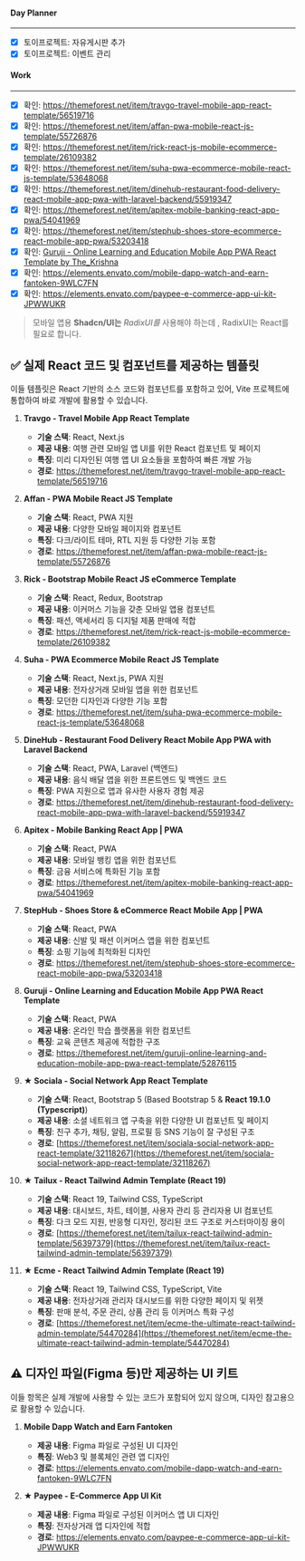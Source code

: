 
#### Day Planner
---
- [x] 토이프로젝트: 자유게시판 추가
- [x] 토이프로젝트: 이벤트 관리

#### Work
---
- [x] 확인: https://themeforest.net/item/travgo-travel-mobile-app-react-template/56519716
- [x] 확인: https://themeforest.net/item/affan-pwa-mobile-react-js-template/55726876
- [x] 확인: https://themeforest.net/item/rick-react-js-mobile-ecommerce-template/26109382
- [x] 확인: https://themeforest.net/item/suha-pwa-ecommerce-mobile-react-js-template/53648068
- [x] 확인: https://themeforest.net/item/dinehub-restaurant-food-delivery-react-mobile-app-pwa-with-laravel-backend/55919347
- [x] 확인: https://themeforest.net/item/apitex-mobile-banking-react-app-pwa/54041969
- [x] 확인: https://themeforest.net/item/stephub-shoes-store-ecommerce-react-mobile-app-pwa/53203418
- [x] 확인: [Guruji - Online Learning and Education Mobile App PWA React Template by The_Krishna](https://themeforest.net/item/guruji-online-learning-and-education-mobile-app-pwa-react-template/52876115)
- [x] 확인: https://elements.envato.com/mobile-dapp-watch-and-earn-fantoken-9WLC7FN
- [x] 확인: https://elements.envato.com/paypee-e-commerce-app-ui-kit-JPWWUKR

> 모바일 앱용 **Shadcn/UI는** _RadixUI를_ 사용해야 하는데 , RadixUI는 React를 필요로 합니다. 


## ✅ 실제 React 코드 및 컴포넌트를 제공하는 템플릿

이들 템플릿은 React 기반의 소스 코드와 컴포넌트를 포함하고 있어, Vite 프로젝트에 통합하여 바로 개발에 활용할 수 있습니다.

1. **Travgo - Travel Mobile App React Template**
    - **기술 스택**: React, Next.js
    - **제공 내용**: 여행 관련 모바일 앱 UI를 위한 React 컴포넌트 및 페이지
    - **특징**: 미리 디자인된 여행 앱 UI 요소들을 포함하여 빠른 개발 가능
    - **경로**: https://themeforest.net/item/travgo-travel-mobile-app-react-template/56519716

2. **Affan - PWA Mobile React JS Template**
    - **기술 스택**: React, PWA 지원
    - **제공 내용**: 다양한 모바일 페이지와 컴포넌트
    - **특징**: 다크/라이트 테마, RTL 지원 등 다양한 기능 포함 
    - **경로**: https://themeforest.net/item/affan-pwa-mobile-react-js-template/55726876

3. **Rick - Bootstrap Mobile React JS eCommerce Template**
    - **기술 스택**: React, Redux, Bootstrap
    - **제공 내용**: 이커머스 기능을 갖춘 모바일 앱용 컴포넌트
    - **특징**: 패션, 액세서리 등 디지털 제품 판매에 적합
    - **경로**: https://themeforest.net/item/rick-react-js-mobile-ecommerce-template/26109382

4. **Suha - PWA Ecommerce Mobile React JS Template**
    - **기술 스택**: React, Next.js, PWA 지원
    - **제공 내용**: 전자상거래 모바일 앱을 위한 컴포넌트
    - **특징**: 모던한 디자인과 다양한 기능 포함 
    - **경로**: https://themeforest.net/item/suha-pwa-ecommerce-mobile-react-js-template/53648068

5. **DineHub - Restaurant Food Delivery React Mobile App PWA with Laravel Backend**
    - **기술 스택**: React, PWA, Laravel (백엔드)
    - **제공 내용**: 음식 배달 앱을 위한 프론트엔드 및 백엔드 코드
    - **특징**: PWA 지원으로 앱과 유사한 사용자 경험 제공
    - **경로**: https://themeforest.net/item/dinehub-restaurant-food-delivery-react-mobile-app-pwa-with-laravel-backend/55919347

6. **Apitex - Mobile Banking React App | PWA**
    - **기술 스택**: React, PWA
    - **제공 내용**: 모바일 뱅킹 앱을 위한 컴포넌트
    - **특징**: 금융 서비스에 특화된 기능 포함
    - **경로**: https://themeforest.net/item/apitex-mobile-banking-react-app-pwa/54041969

7. **StepHub - Shoes Store & eCommerce React Mobile App | PWA**
    - **기술 스택**: React, PWA
    - **제공 내용**: 신발 및 패션 이커머스 앱을 위한 컴포넌트
    - **특징**: 쇼핑 기능에 최적화된 디자인
    - **경로**: https://themeforest.net/item/stephub-shoes-store-ecommerce-react-mobile-app-pwa/53203418

8. **Guruji - Online Learning and Education Mobile App PWA React Template**
    - **기술 스택**: React, PWA
    - **제공 내용**: 온라인 학습 플랫폼을 위한 컴포넌트
    - **특징**: 교육 콘텐츠 제공에 적합한 구조
    - **경로**: https://themeforest.net/item/guruji-online-learning-and-education-mobile-app-pwa-react-template/52876115

9. **★ Sociala - Social Network App React Template**
	- **기술 스택**: React, Bootstrap 5 (Based Bootstrap 5 & **React 19.1.0 (Typescript)**)
	- **제공 내용**: 소셜 네트워크 앱 구축을 위한 다양한 UI 컴포넌트 및 페이지
	- **특징**: 친구 추가, 채팅, 알림, 프로필 등 SNS 기능이 잘 구성된 구조
	- **경로**: [https://themeforest.net/item/sociala-social-network-app-react-template/32118267](https://themeforest.net/item/sociala-social-network-app-react-template/32118267)

10. **★ Tailux - React Tailwind Admin Template (React 19)**
	- **기술 스택**: React 19, Tailwind CSS, TypeScript
	- **제공 내용**: 대시보드, 차트, 테이블, 사용자 관리 등 관리자용 UI 컴포넌트
	- **특징**: 다크 모드 지원, 반응형 디자인, 정리된 코드 구조로 커스터마이징 용이
	- **경로**: [https://themeforest.net/item/tailux-react-tailwind-admin-template/56397379](https://themeforest.net/item/tailux-react-tailwind-admin-template/56397379)

11. **★ Ecme - React Tailwind Admin Template (React 19)**
	- **기술 스택**: React 19, Tailwind CSS, TypeScript, Vite
	- **제공 내용**: 전자상거래 관리자 대시보드를 위한 다양한 페이지 및 위젯
	- **특징**: 판매 분석, 주문 관리, 상품 관리 등 이커머스 특화 구성
	- **경로**: [https://themeforest.net/item/ecme-the-ultimate-react-tailwind-admin-template/54470284](https://themeforest.net/item/ecme-the-ultimate-react-tailwind-admin-template/54470284)


## ⚠️ 디자인 파일(Figma 등)만 제공하는 UI 키트

이들 항목은 실제 개발에 사용할 수 있는 코드가 포함되어 있지 않으며, 디자인 참고용으로 활용할 수 있습니다.

1. **Mobile Dapp Watch and Earn Fantoken**
    - **제공 내용**: Figma 파일로 구성된 UI 디자인
    - **특징**: Web3 및 블록체인 관련 앱 디자인
    - **경로**: https://elements.envato.com/mobile-dapp-watch-and-earn-fantoken-9WLC7FN

2. **★ Paypee - E-Commerce App UI Kit**
    - **제공 내용**: Figma 파일로 구성된 이커머스 앱 UI 디자인
    - **특징**: 전자상거래 앱 디자인에 적합
    - **경로**: https://elements.envato.com/paypee-e-commerce-app-ui-kit-JPWWUKR